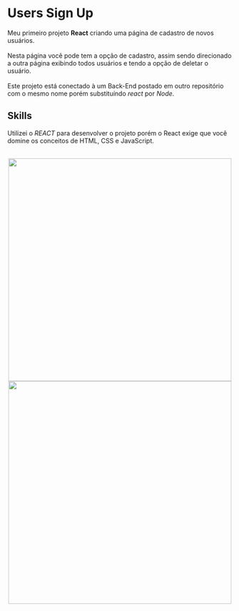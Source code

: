 # Users Sign Up

Meu primeiro projeto **React** criando uma página de cadastro de novos usuários.
<br>
<br>
Nesta página você pode tem a opção de cadastro, assim sendo direcionado a outra página exibindo todos usuários
e tendo a opção de deletar o usuário.
<br>
<br>
Este projeto está conectado à um Back-End postado em outro repositório com o mesmo nome porém substituíndo *react* por *Node*.

## Skills
Utilizei o *REACT* para desenvolver o projeto porém o React exige que você domine os conceitos de HTML, CSS e JavaScript.
<br>
<br>
<div display="flex" align="center">
<img src="https://github.com/felipefranco-dev/first-project-react-SignUp-users/assets/147174853/3812e778-9bdb-4bfc-88f3-6a1d76dc9d15" width="500px"/>
<img src="https://github.com/felipefranco-dev/first-project-react-SignUp-users/assets/147174853/37e1e7a6-0449-47ad-bbb6-c48906454ba7" width="500px"/>
</div>


